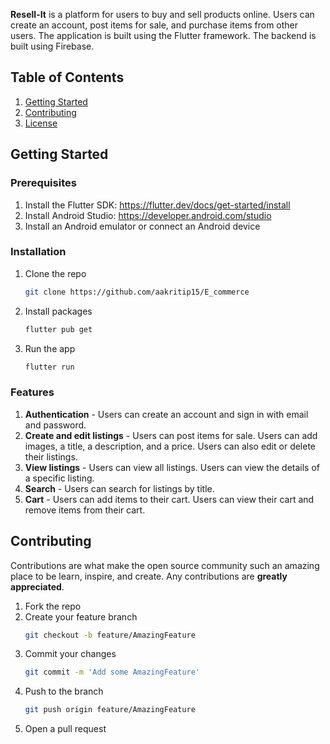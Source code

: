 **Resell-It** is a platform for users to buy and sell products online. Users can create an account, post items for sale, and purchase items from other users. The application is built using the Flutter framework. The backend is built using Firebase.

## Table of Contents

1. [Getting Started](#getting-started)
2. [Contributing](#contributing)
3. [License](#license)

## Getting Started

### Prerequisites

1. Install the Flutter SDK: https://flutter.dev/docs/get-started/install
2. Install Android Studio: https://developer.android.com/studio
3. Install an Android emulator or connect an Android device

### Installation

1. Clone the repo
   ```sh
   git clone https://github.com/aakritip15/E_commerce
   ```
2. Install packages
   ```sh
   flutter pub get
   ```
3. Run the app
   ```sh
   flutter run
   ```

### Features

1. **Authentication** - Users can create an account and sign in with email and password.
2. **Create and edit listings** - Users can post items for sale. Users can add images, a title, a description, and a price. Users can also edit or delete their listings.
3. **View listings** - Users can view all listings. Users can view the details of a specific listing.
4. **Search** - Users can search for listings by title.
5. **Cart** - Users can add items to their cart. Users can view their cart and remove items from their cart.

## Contributing

Contributions are what make the open source community such an amazing place to be learn, inspire, and create. Any contributions are **greatly appreciated**.

1. Fork the repo
2. Create your feature branch
   ```sh
   git checkout -b feature/AmazingFeature
   ```
3. Commit your changes
   ```sh
   git commit -m 'Add some AmazingFeature'
   ```
4. Push to the branch
   ```sh
   git push origin feature/AmazingFeature
   ```
5. Open a pull request
